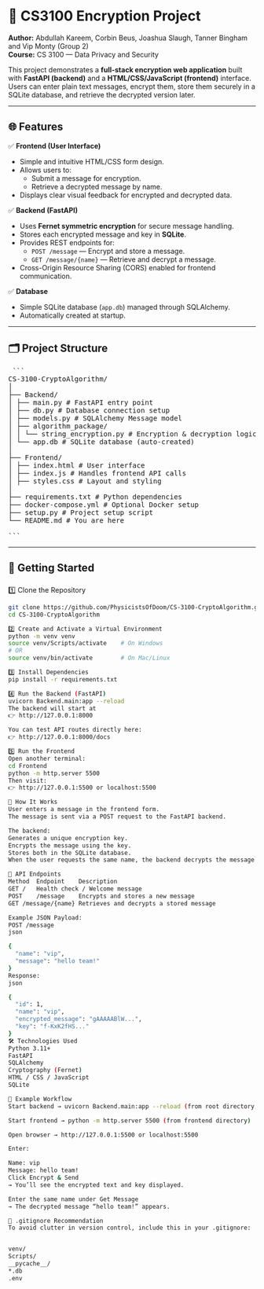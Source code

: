 # 🔐 CS3100 Encryption Project
**Author:** Abdullah Kareem, Corbin Beus, Joashua Slaugh, Tanner Bingham and Vip Monty (Group 2)  
**Course:** CS 3100 — Data Privacy and Security  

This project demonstrates a **full-stack encryption web application** built with **FastAPI (backend)** and a **HTML/CSS/JavaScript (frontend)** interface.  
Users can enter plain text messages, encrypt them, store them securely in a SQLite database, and retrieve the decrypted version later.

---

## 🌐 Features

✅ **Frontend (User Interface)**
- Simple and intuitive HTML/CSS form design.  
- Allows users to:
  - Submit a message for encryption.
  - Retrieve a decrypted message by name.
- Displays clear visual feedback for encrypted and decrypted data.

✅ **Backend (FastAPI)**
- Uses **Fernet symmetric encryption** for secure message handling.
- Stores each encrypted message and key in **SQLite**.
- Provides REST endpoints for:
  - `POST /message` — Encrypt and store a message.
  - `GET /message/{name}` — Retrieve and decrypt a message.
- Cross-Origin Resource Sharing (CORS) enabled for frontend communication.

✅ **Database**
- Simple SQLite database (`app.db`) managed through SQLAlchemy.
- Automatically created at startup.

---

## 🗂️ Project Structure
<pre> ```
CS-3100-CryptoAlgorithm/
│
├── Backend/
│ ├── main.py # FastAPI entry point
│ ├── db.py # Database connection setup
│ ├── models.py # SQLAlchemy Message model
│ ├── algorithm_package/
│ │ └── string_encryption.py # Encryption & decryption logic
│ └── app.db # SQLite database (auto-created)
│
├── Frontend/
│ ├── index.html # User interface
│ ├── index.js # Handles frontend API calls
│ ├── styles.css # Layout and styling
│
├── requirements.txt # Python dependencies
├── docker-compose.yml # Optional Docker setup
├── setup.py # Project setup script
└── README.md # You are here

``` </pre>

---

## 🚀 Getting Started

### 
1️⃣ Clone the Repository
```bash
git clone https://github.com/PhysicistsOfDoom/CS-3100-CryptoAlgorithm.git
cd CS-3100-CryptoAlgorithm

2️⃣ Create and Activate a Virtual Environment
python -m venv venv
source venv/Scripts/activate    # On Windows
# OR
source venv/bin/activate        # On Mac/Linux

3️⃣ Install Dependencies
pip install -r requirements.txt

4️⃣ Run the Backend (FastAPI)
uvicorn Backend.main:app --reload
The backend will start at
👉 http://127.0.0.1:8000

You can test API routes directly here:
👉 http://127.0.0.1:8000/docs

5️⃣ Run the Frontend
Open another terminal:
cd Frontend
python -m http.server 5500
Then visit:
👉 http://127.0.0.1:5500 or localhost:5500

🧠 How It Works
User enters a message in the frontend form.
The message is sent via a POST request to the FastAPI backend.

The backend:
Generates a unique encryption key.
Encrypts the message using the key.
Stores both in the SQLite database.
When the user requests the same name, the backend decrypts the message and returns it.

📡 API Endpoints
Method	Endpoint	Description
GET	/	Health check / Welcome message
POST	/message	Encrypts and stores a new message
GET	/message/{name}	Retrieves and decrypts a stored message

Example JSON Payload:
POST /message
json

{
  "name": "vip",
  "message": "hello team!"
}
Response:
json

{
  "id": 1,
  "name": "vip",
  "encrypted_message": "gAAAAABlW...",
  "key": "f-KxK2fHS..."
}
🛠️ Technologies Used
Python 3.11+
FastAPI
SQLAlchemy
Cryptography (Fernet)
HTML / CSS / JavaScript
SQLite

📘 Example Workflow
Start backend → uvicorn Backend.main:app --reload (from root directory, which contains both backend and frontend directory)

Start frontend → python -m http.server 5500 (from frontend directory)

Open browser → http://127.0.0.1:5500 or localhost:5500

Enter:

Name: vip
Message: hello team!
Click Encrypt & Send
→ You’ll see the encrypted text and key displayed.

Enter the same name under Get Message
→ The decrypted message “hello team!” appears.

🧹 .gitignore Recommendation
To avoid clutter in version control, include this in your .gitignore:


venv/
Scripts/
__pycache__/
*.db
.env